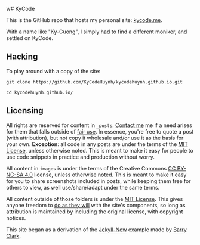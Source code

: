 w# KyCode

This is the GitHub repo that hosts my personal site: [kycode.me](http://kycode.me).

With a name like "Ky-Cuong", I simply had to find a different moniker, and
settled on KyCode.


## Hacking 

To play around with a copy of the site:

```
git clone https://github.com/KyCodeHuynh/kycodehuynh.github.io.git

cd kycodehuynh.github.io/
```


## Licensing

All rights are reserved for content in `_posts`.
[Contact me](/contact/) me if a need arises for them that falls outside of
[fair use](http://fairuse.stanford.edu/overview/fair-use/what-is-fair-use/). 
In essence, you're free to quote a post (with attribution), but not copy it
wholesale and/or use it as the basis for your own. 
**Exception**: all code in any posts are under the terms of the
[MIT License](https://opensource.org/licenses/MIT), unless otherwise
noted. This is meant to make it easy for people to use code snippets
in practice and production without worry.

All content in `images` is under the terms of the Creative Commons
[CC BY-NC-SA 4.0](https://creativecommons.org/licenses/by-nc-sa/4.0/)
license, unless otherwise noted. 
This is meant to make it easy for you to share screenshots
included in posts, while keeping them free for others to view, 
as well use/share/adapt under the same terms.

All content outside of those folders is under the [MIT License](https://opensource.org/licenses/MIT).
This gives anyone freedom to [do as they will](https://tldrlegal.com/license/mit-license) with the site's components, so long as attribution is maintained by including the original license, with copyright notices.

This site began as a derivation of the [Jekyll-Now](https://github.com/barryclark/jekyll-now) example made by [Barry Clark](http://www.barryclark.co/). 
